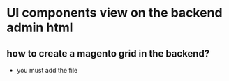 # UI components view on the backend admin html


## how to create a magento grid in the backend?
* you must add the file 
